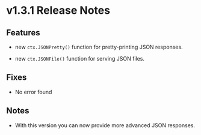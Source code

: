 # v1.3.1 Release Notes

## Features

- new `ctx.JSONPretty()` function for pretty-printing JSON responses.

- new `ctx.JSONFile()` function for serving JSON files.

## Fixes

- No error found

## Notes

- With this version you can now provide more advanced JSON responses.